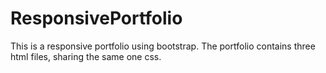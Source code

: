 # ResponsivePortfolio

This is a responsive portfolio using bootstrap. The portfolio contains three html files, sharing the same one css. 

